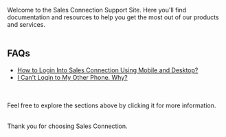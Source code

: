 Welcome to the Sales Connection Support Site. Here you'll find documentation and resources to help you get the most out of our products and services.<br><br>

## FAQs
- [How to Login Into Sales Connection Using Mobile and Desktop?](Login.md)
- [I Can't Login to My Other Phone. Why?](IMEI.md)


<br><br>
Feel free to explore the sections above by clicking it for more information.<br><br>

Thank you for choosing Sales Connection.
